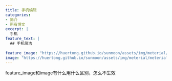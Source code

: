 ```yaml
---
title: 手机编辑
categories:
- 简介
- 所有博文
excerpt: |
  手机
feature_text: |
  ## 手机简洁
  
feature_image: "https://huertong.github.io/sunmoon/assets/img/meterial/meterial_02.png"
image: "https://huertong.github.io/sunmoon/assets/img/meterial/meterial_02.png"
---
```


feature_image和image有什么用什么区别，怎么不生效
